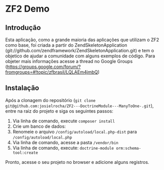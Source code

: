 ZF2 Demo
========

Introdução
----------
Esta aplicação, como a grande maioria das aplicações que utilizam o ZF2 como base,
foi criada a partir do ZendSkeletonApplication (git://github.com/zendframework/ZendSkeletonApplication.git)
e tem o objetico de ajudar a comunidade com alguns exemplos de código. Para objeter mais
informações acesse a thread no Google Groups (https://groups.google.com/forum/?fromgroups=#!topic/zfbrasil/LQLAEm4jmbQ)

Instalação
----------

Após a clonagem do repositório (`git clone git@github.com:josielrocha/ZF2---DoctrineModule---ManyToOne-.git`),
 entre na raiz do projeto e siga os seguintes passos:

1. Via linha de comando, execute `composer install`
2. Crie um banco de dados:
3. Renomeie o arquivo `/config/autoload/local.php-dist` para `/config/autoload/local.php`
4. Via linha de comando, acesse a pasta `/vendor/bin`
5. Via linha de comando, execute: `doctrine-module orm:schema-tool:create`

Pronto, acesse o seu projeto no browser e adicione alguns registros.